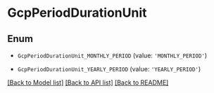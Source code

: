 # GcpPeriodDurationUnit


## Enum

* `GcpPeriodDurationUnit_MONTHLY_PERIOD` (value: `'MONTHLY_PERIOD'`)

* `GcpPeriodDurationUnit_YEARLY_PERIOD` (value: `'YEARLY_PERIOD'`)

[[Back to Model list]](../README.md#documentation-for-models) [[Back to API list]](../README.md#documentation-for-api-endpoints) [[Back to README]](../README.md)


